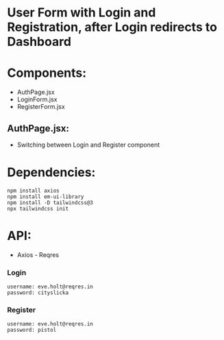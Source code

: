 # User Form with Login and Registration, after Login redirects to Dashboard

# Components:
- AuthPage.jsx
- LoginForm.jsx
- RegisterForm.jsx
  
## AuthPage.jsx:
- Switching between Login and Register component

# Dependencies:
```
npm install axios
npm install em-ui-library
npm install -D tailwindcss@3
npx tailwindcss init
```

# API:
- Axios - Reqres
### Login
```
username: eve.holt@reqres.in
password: cityslicka
```
### Register
```
username: eve.holt@reqres.in
password: pistol
```
